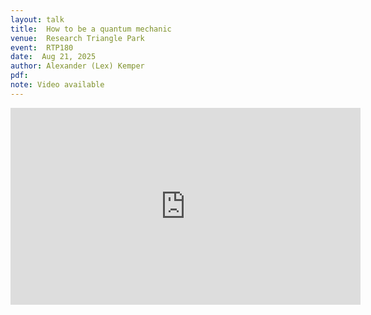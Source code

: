 ```yaml
---
layout: talk
title:  How to be a quantum mechanic
venue:  Research Triangle Park
event:  RTP180
date:  Aug 21, 2025
author: Alexander (Lex) Kemper
pdf: 
note: Video available
---
```


<iframe width="560" height="315" src="https://www.youtube.com/embed/rCKdjoyMkFk?si=pl-GtXFBOSzoT6UF" title="YouTube video player" frameborder="0" allow="accelerometer; autoplay; clipboard-write; encrypted-media; gyroscope; picture-in-picture; web-share" referrerpolicy="strict-origin-when-cross-origin" allowfullscreen></iframe>
